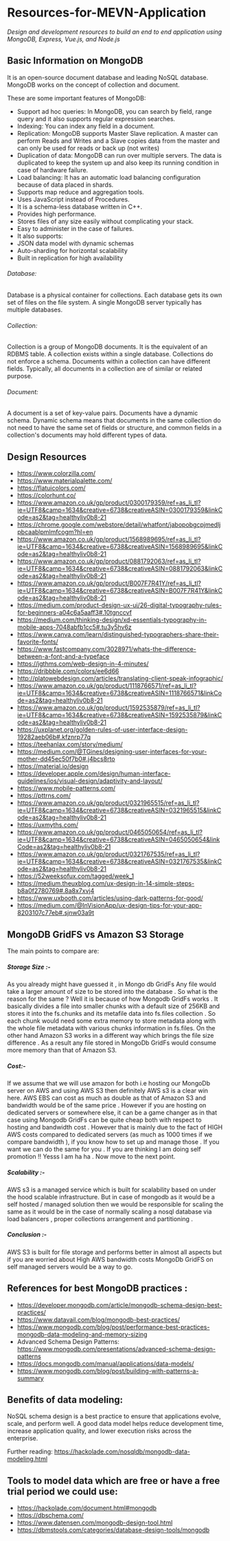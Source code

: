 # Resources-for-MEVN-Application

_Design and development resources to build an end to end application using MongoDB, Express, Vue.js, and Node.js_

## Basic Information on MongoDB

It is an open-source document database and leading NoSQL database. MongoDB works on the concept of collection and document.

These are some important features of MongoDB:

- Support ad hoc queries: In MongoDB, you can search by field, range query and it also supports regular expression searches.
- Indexing: You can index any field in a document.
- Replication: MongoDB supports Master Slave replication. A master can perform Reads and Writes and a Slave copies data from the master and can only be used for reads or back up (not writes)
- Duplication of data: MongoDB can run over multiple servers. The data is duplicated to keep the system up and also keep its running condition in case of hardware failure.
- Load balancing: It has an automatic load balancing configuration because of data placed in shards.
- Supports map reduce and aggregation tools.
- Uses JavaScript instead of Procedures.
- It is a schema-less database written in C++.
- Provides high performance.
- Stores files of any size easily without complicating your stack.
- Easy to administer in the case of failures.
- It also supports:
- JSON data model with dynamic schemas
- Auto-sharding for horizontal scalability
- Built in replication for high availability

###### Database: 
Database is a physical container for collections. Each database gets its own set of files on the file system. A single MongoDB server typically has multiple databases.

###### Collection: 
Collection is a group of MongoDB documents. It is the equivalent of an RDBMS table. A collection exists within a single database. Collections do not enforce a schema. Documents within a collection can have different fields. Typically, all documents in a collection are of similar or related purpose.

###### Document: 
A document is a set of key-value pairs. Documents have a dynamic schema. Dynamic schema means that documents in the same collection do not need to have the same set of fields or structure, and common fields in a collection's documents may hold different types of data.

## Design Resources

- https://www.colorzilla.com/ 
- https://www.materialpalette.com/ 
- https://flatuicolors.com/ 
- https://colorhunt.co/ 
- https://www.amazon.co.uk/gp/product/0300179359/ref=as_li_tl?ie=UTF8&camp=1634&creative=6738&creativeASIN=0300179359&linkCode=as2&tag=healthyliv0b8-21 
- https://chrome.google.com/webstore/detail/whatfont/jabopobgcpjmedljpbcaablpmlmfcogm?hl=en 
- https://www.amazon.co.uk/gp/product/1568989695/ref=as_li_tl?ie=UTF8&camp=1634&creative=6738&creativeASIN=1568989695&linkCode=as2&tag=healthyliv0b8-21 
- https://www.amazon.co.uk/gp/product/0881792063/ref=as_li_tl?ie=UTF8&camp=1634&creative=6738&creativeASIN=0881792063&linkCode=as2&tag=healthyliv0b8-21 
- https://www.amazon.co.uk/gp/product/B007F7R41Y/ref=as_li_tl?ie=UTF8&camp=1634&creative=6738&creativeASIN=B007F7R41Y&linkCode=as2&tag=healthyliv0b8-21 
- https://medium.com/product-design-ux-ui/26-digital-typography-rules-for-beginners-a04c6a5aaff3#.10tgnccvf 
- https://medium.com/thinking-design/xd-essentials-typography-in-mobile-apps-7048abfb1cc5#.tu3y5hv6z 
- https://www.canva.com/learn/distinguished-typographers-share-their-favorite-fonts/ 
- https://www.fastcompany.com/3028971/whats-the-difference-between-a-font-and-a-typeface 
- https://jgthms.com/web-design-in-4-minutes/ 
- https://dribbble.com/colors/ee6d66 
- http://platowebdesign.com/articles/translating-client-speak-infographic/ 
- https://www.amazon.co.uk/gp/product/1118766571/ref=as_li_tl?ie=UTF8&camp=1634&creative=6738&creativeASIN=1118766571&linkCode=as2&tag=healthyliv0b8-21 
- https://www.amazon.co.uk/gp/product/1592535879/ref=as_li_tl?ie=UTF8&camp=1634&creative=6738&creativeASIN=1592535879&linkCode=as2&tag=healthyliv0b8-21 
- https://uxplanet.org/golden-rules-of-user-interface-design-19282aeb06b#.kfznrp77q 
- https://teehanlax.com/story/medium/ 
- https://medium.com/@TGines/designing-user-interfaces-for-your-mother-dd45ec50f7b0#.j4bcs8rto 
- https://material.io/design 
- https://developer.apple.com/design/human-interface-guidelines/ios/visual-design/adaptivity-and-layout/ 
- https://www.mobile-patterns.com/ 
- https://pttrns.com/ 
- https://www.amazon.co.uk/gp/product/0321965515/ref=as_li_tl?ie=UTF8&camp=1634&creative=6738&creativeASIN=0321965515&linkCode=as2&tag=healthyliv0b8-21 
- https://uxmyths.com/ 
- https://www.amazon.co.uk/gp/product/0465050654/ref=as_li_tl?ie=UTF8&camp=1634&creative=6738&creativeASIN=0465050654&linkCode=as2&tag=healthyliv0b8-21 
- https://www.amazon.co.uk/gp/product/0321767535/ref=as_li_tl?ie=UTF8&camp=1634&creative=6738&creativeASIN=0321767535&linkCode=as2&tag=healthyliv0b8-21 
- https://52weeksofux.com/tagged/week_1 
- https://medium.theuxblog.com/ux-design-in-14-simple-steps-b8a0f2780769#.8a8x7xvj4 
- https://www.uxbooth.com/articles/using-dark-patterns-for-good/ 
- https://medium.com/@InVisionApp/ux-design-tips-for-your-app-8203107c77eb#.sjnw03a9t


## MongoDB GridFS vs Amazon S3 Storage

The main points to compare are:

##### Storage Size :- 
As you already might have guessed it , in Mongo db GridFs Any file would take a larger amount of size to be stored into the database . So what is the reason for the same ? Well it is because of how Mongodb GridFs works . It basically divides a file into smaller chunks with a default size of 256KB and stores it into the fs.chunks and its metafile data into fs.files collection . So each chunk would need some extra memory to store metadata along with the whole file metadata with various chunks information in fs.files. On the other hand Amazon S3 works in a different way which brings the file size difference . As a result any file stored in MongoDb GridFs would consume more memory than that of Amazon S3.



##### Cost:- 
If we assume that we will use amazon for both i.e hosting our MongoDb server on AWS and using AWS S3 then definitely AWS s3 is a clear win here. AWS EBS can cost as much as double as that of Amazon S3 and bandwidth would be of the same price . However if you are hosting on dedicated servers or somewhere else, it can be a game changer as in that case using Mongodb GridFs can be quite cheap both with respect to hosting and bandwidth cost . However that is mainly due to the fact of HIGH AWS costs compared to dedicated servers (as much as 1000 times if we compare bandwidth ), if you know how to set up and manage those . If you want we can do the same for you . If you are thinking I am doing self promotion !! Yesss I am ha ha . Now move to the next point.

##### Scalability  :- 
AWS s3 is a managed service  which is built for scalability based on under the hood scalable infrastructure. But in case of mongodb as it would be a self hosted / managed solution then we would be responsible for scaling the same as it would be in the case of normally scaling a nosql database via load balancers , proper collections arrangement and partitioning .


##### Conclusion :- 
AWS S3 is built for file storage and performs better in almost all aspects but if you are worried about High AWS bandwidth costs MongoDb GridFS on self managed servers would be a way to go.


## References for best MongoDB practices :
- https://developer.mongodb.com/article/mongodb-schema-design-best-practices/
- https://www.datavail.com/blog/mongodb-best-practices/
- https://www.mongodb.com/blog/post/performance-best-practices-mongodb-data-modeling-and-memory-sizing
- Advanced Schema Design Patterns: https://www.mongodb.com/presentations/advanced-schema-design-patterns 
- https://docs.mongodb.com/manual/applications/data-models/ 
- https://www.mongodb.com/blog/post/building-with-patterns-a-summary

## Benefits of data modeling: 

NoSQL schema design is a best practice to ensure that applications evolve, scale, and perform well. A good data model helps reduce development time, increase application quality, and lower execution risks across the enterprise.

Further reading: https://hackolade.com/nosqldb/mongodb-data-modeling.html

##  Tools to model data which are free or have a free trial period we could use:
- https://hackolade.com/document.html#mongodb
- https://dbschema.com/
- https://www.datensen.com/mongodb-design-tool.html
- https://dbmstools.com/categories/database-design-tools/mongodb
